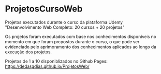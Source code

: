 # ProjetosCursoWeb
Projetos executados durante o curso da plataforma Udemy "Desenvolvimento Web Completo: 20 cursos + 20 projetos"

Os projetos foram executados com base nos conhecimentos disponíveis no momento em que foram propostos durante o curso, o que pode ser evidenciado pelo aprimoramento dos conhecimentos aplicados ao longo da execução dos projetos.

Projetos de 1 a 10 disponiblizados no Github Pages:
https://dedasgdias.github.io/ProjetosWeb/
